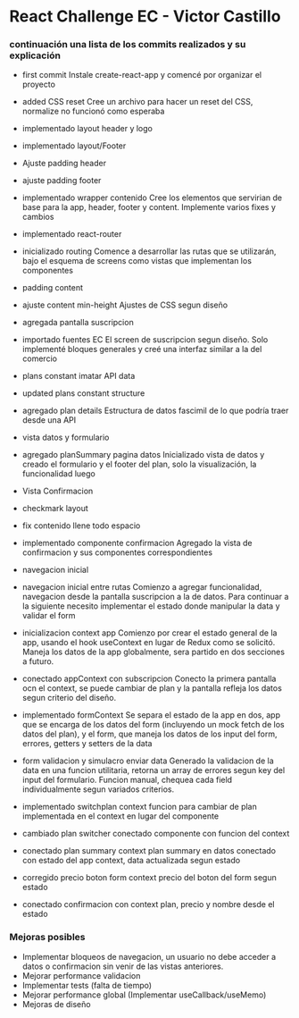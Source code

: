 # React Challenge EC - Victor Castillo

### continuación una lista de los commits realizados y su explicación

- first commit
    Instale create-react-app y comencé por organizar el proyecto
- added CSS reset
    Cree un archivo para hacer un reset del CSS, normalize no funcionó como esperaba
- implementado layout header y logo
- implementado layout/Footer
- Ajuste padding header
- ajuste padding footer
- implementado wrapper contenido
    Cree los elementos que servirian de base para la app, header, footer y content. Implemente varios fixes y cambios
- implementado react-router
- inicializado routing
  Comence a desarrollar las rutas que se utilizarán, bajo el esquema de screens como vistas que implementan los componentes
- padding content
- ajuste content min-height
  Ajustes de CSS segun diseño
- agregada pantalla suscripcion
- importado fuentes EC
  El screen de suscripcion segun diseño. Solo implementé bloques generales y creé una interfaz similar a la del comercio
- plans constant imatar API data
- updated plans constant structure
- agregado plan details
  Estructura de datos fascimil de lo que podría traer desde una API
- vista datos y formulario
- agregado planSummary pagina datos
  Inicializado vista de datos y creado el formulario y el footer del plan, solo la visualización, la funcionalidad luego
  
- Vista Confirmacion
- checkmark layout
- fix contenido llene todo espacio
- implementado componente confirmacion
 Agregado la vista de confirmacion y sus componentes correspondientes
- navegacion inicial
- navegacion inicial entre rutas
 Comienzo a agregar funcionalidad, navegacion desde la pantalla suscripcion a la de datos. Para continuar a la siguiente necesito implementar el estado donde manipular la data y validar el form
- inicializacion context app
Comienzo por crear el estado general de la app, usando el hook useContext en lugar de Redux como se solicitó. Maneja los datos de la app globalmente, sera partido en dos secciones a futuro.
- conectado appContext con subscripcion
Conecto la primera pantalla ocn el context, se puede cambiar de plan y la pantalla refleja los datos segun criterio del diseño.
- implementado formContext
Se separa el estado de la app en dos, app que se encarga de los datos del form (incluyendo un mock fetch de los datos del plan), y el form, que maneja los datos de los input del form, errores, getters y setters de la data
- form validacion y simulacro enviar data
Generado la validacion de la data en una funcion utilitaria, retorna un array de errores segun key del input del formulario. Funcion manual, chequea cada field individualmente segun variados criterios.
- implementado switchplan context
funcion para cambiar de plan implementada en el context en lugar del componente
- cambiado plan switcher
conectado componente con funcion del context
- conectado plan summary context
plan summary en datos conectado con estado del app context, data actualizada segun estado 
- corregido precio boton form context
  precio del boton del form segun estado
- conectado confirmacion con context
 plan, precio y nombre desde el estado


 ### Mejoras posibles
- Implementar bloqueos de navegacion, un usuario no debe acceder a datos o confirmacion sin venir de las vistas anteriores.
- Mejorar performance validacion
- Implementar tests (falta de tiempo)
- Mejorar performance global (Implementar useCallback/useMemo)
- Mejoras de diseño